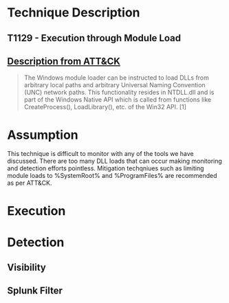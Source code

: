# Technique Description

## T1129 -  Execution through Module Load 
## [Description from ATT&CK](https://attack.mitre.org/techniques/T1129/)
<blockquote>
The Windows module loader can be instructed to load DLLs from arbitrary local paths and arbitrary Universal Naming Convention (UNC) network paths. This functionality resides in NTDLL.dll and is part of the Windows Native API which is called from functions like CreateProcess(), LoadLibrary(), etc. of the Win32 API. [1]
</blockquote>

# Assumption
This technique is difficult to monitor with any of the tools we have discussed. There are too many DLL loads that can occur making monitoring and detection efforts pointless. Mitigation techqniues such as limiting module loads to %SystemRoot% and %ProgramFiles% are recommended as per ATT&CK.

# Execution

# Detection

## Visibility

## Splunk Filter
